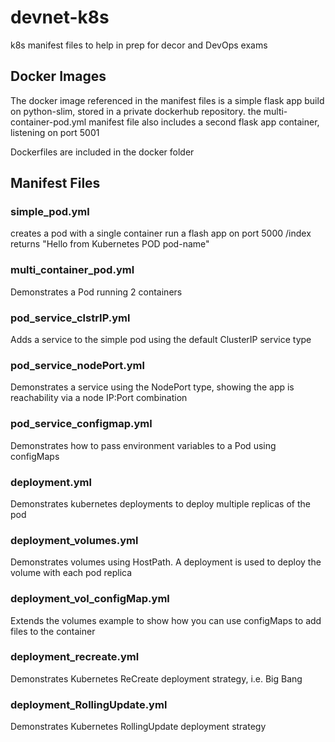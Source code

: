 # devnet-k8s
k8s manifest files to help in prep for decor and DevOps exams

## Docker Images
The docker image referenced in the manifest files is a simple flask app build on python-slim, stored in a private dockerhub repository.
the multi-container-pod.yml manifest file also includes a second flask app container, listening on port 5001

Dockerfiles are included in the docker folder

## Manifest Files

### simple_pod.yml

creates a pod with a single container run a flash app on port 5000 
/index returns "Hello from Kubernetes POD pod-name"

### multi_container_pod.yml

Demonstrates a Pod running 2 containers
  
### pod_service_clstrIP.yml
  Adds a service to the simple pod using the default ClusterIP service type
  
### pod_service_nodePort.yml
  Demonstrates a service using the NodePort type, showing the app is reachability via a node IP:Port combination
  
### pod_service_configmap.yml
  Demonstrates how to pass environment variables to a Pod using configMaps
  
### deployment.yml
Demonstrates kubernetes deployments to deploy multiple replicas of the pod
  
### deployment_volumes.yml
  Demonstrates volumes using HostPath. A deployment is used to deploy the volume with each pod replica
  
### deployment_vol_configMap.yml
  Extends the volumes example to show how you can use configMaps to add files to the container
  
### deployment_recreate.yml
  Demonstrates Kubernetes ReCreate deployment strategy, i.e. Big Bang
  
### deployment_RollingUpdate.yml
  Demonstrates Kubernetes RollingUpdate deployment strategy
